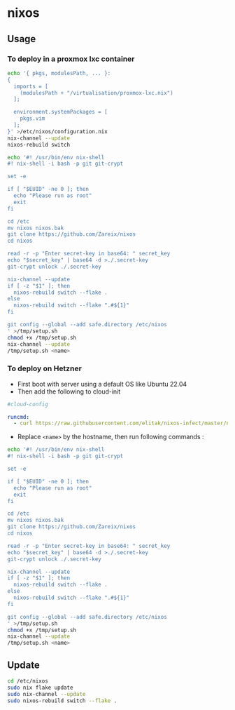 # nixos

## Usage

### To deploy in a proxmox lxc container

```sh
echo '{ pkgs, modulesPath, ... }:
{
  imports = [
    (modulesPath + "/virtualisation/proxmox-lxc.nix")
  ];

  environment.systemPackages = [
    pkgs.vim
  ];
}' >/etc/nixos/configuration.nix
nix-channel --update
nixos-rebuild switch

echo '#! /usr/bin/env nix-shell
#! nix-shell -i bash -p git git-crypt

set -e

if [ "$EUID" -ne 0 ]; then
  echo "Please run as root"
  exit
fi

cd /etc
mv nixos nixos.bak
git clone https://github.com/Zareix/nixos
cd nixos

read -r -p "Enter secret-key in base64: " secret_key
echo "$secret_key" | base64 -d >./.secret-key
git-crypt unlock ./.secret-key

nix-channel --update
if [ -z "$1" ]; then
  nixos-rebuild switch --flake .
else
  nixos-rebuild switch --flake ".#${1}"
fi

git config --global --add safe.directory /etc/nixos
' >/tmp/setup.sh
chmod +x /tmp/setup.sh
nix-channel --update
/tmp/setup.sh <name>
```

### To deploy on Hetzner

- First boot with server using a default OS like Ubuntu 22.04
- Then add the following to cloud-init

```yaml
#cloud-config

runcmd:
  - curl https://raw.githubusercontent.com/elitak/nixos-infect/master/nixos-infect | PROVIDER=hetznercloud NIX_CHANNEL=nixos-24.05 bash 2>&1 | tee /tmp/infect.log
```

- Replace `<name>` by the hostname, then run following commands :

```sh
echo '#! /usr/bin/env nix-shell
#! nix-shell -i bash -p git git-crypt

set -e

if [ "$EUID" -ne 0 ]; then
  echo "Please run as root"
  exit
fi

cd /etc
mv nixos nixos.bak
git clone https://github.com/Zareix/nixos
cd nixos

read -r -p "Enter secret-key in base64: " secret_key
echo "$secret_key" | base64 -d >./.secret-key
git-crypt unlock ./.secret-key

nix-channel --update
if [ -z "$1" ]; then
  nixos-rebuild switch --flake .
else
  nixos-rebuild switch --flake ".#${1}"
fi

git config --global --add safe.directory /etc/nixos
' >/tmp/setup.sh
chmod +x /tmp/setup.sh
nix-channel --update
/tmp/setup.sh <name>
```

## Update

```sh
cd /etc/nixos
sudo nix flake update
sudo nix-channel --update
sudo nixos-rebuild switch --flake .
```
